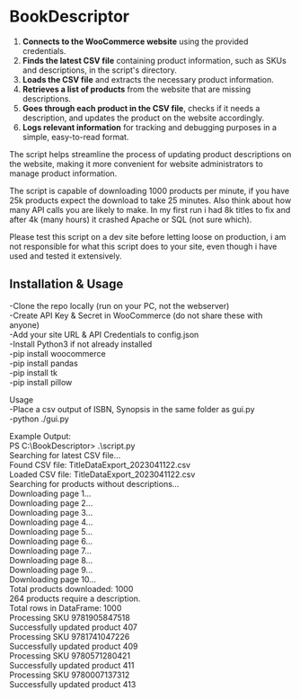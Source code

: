 # BookDescriptor

1. **Connects to the WooCommerce website** using the provided credentials.
2. **Finds the latest CSV file** containing product information, such as SKUs and descriptions, in the script's directory.
3. **Loads the CSV file** and extracts the necessary product information.
4. **Retrieves a list of products** from the website that are missing descriptions.
5. **Goes through each product in the CSV file**, checks if it needs a description, and updates the product on the website accordingly.
6. **Logs relevant information** for tracking and debugging purposes in a simple, easy-to-read format.

The script helps streamline the process of updating product descriptions on the website, making it more convenient for website administrators to manage product information.

The script is capable of downloading 1000 products per minute, if you have 25k products expect the download to take 25 minutes. Also think about how many API calls you are likely to make. In my first run i had 8k titles to fix and after 4k (many hours) it crashed Apache or SQL (not sure which).

Please test this script on a dev site before letting loose on production, i am not responsible for what this script does to your site, even though i have used and tested it extensively.

## Installation & Usage
-Clone the repo locally (run on your PC, not the webserver)<br />
-Create API Key & Secret in WooCommerce (do not share these with anyone)<br />
-Add your site URL & API Credentials to config.json<br />
-Install Python3 if not already installed<br />
-pip install woocommerce<br />
-pip install pandas<br />
-pip install tk<br />
-pip install pillow<br />

Usage <br />
-Place a csv output of ISBN, Synopsis in the same folder as gui.py<br />
-python ./gui.py<br />

Example Output:<br />
PS C:\BookDescriptor> .\script.py<br />
Searching for latest CSV file...<br />
Found CSV file: TitleDataExport_2023041122.csv<br />
Loaded CSV file: TitleDataExport_2023041122.csv<br />
Searching for products without descriptions...<br />
Downloading page 1...<br />
Downloading page 2...<br />
Downloading page 3...<br />
Downloading page 4...<br />
Downloading page 5...<br />
Downloading page 6...<br />
Downloading page 7...<br />
Downloading page 8...<br />
Downloading page 9...<br />
Downloading page 10...<br />
Total products downloaded: 1000<br />
264 products require a description.<br />
Total rows in DataFrame: 1000<br />
Processing SKU 9781905847518<br />
Successfully updated product 407<br />
Processing SKU 9781741047226<br />
Successfully updated product 409<br />
Processing SKU 9780571280421<br />
Successfully updated product 411<br />
Processing SKU 9780007137312<br />
Successfully updated product 413<br />
